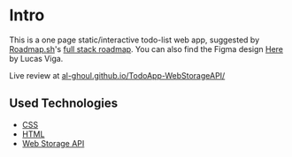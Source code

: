 # Intro

This is a one page static/interactive todo-list web app,
suggested by [Roadmap.sh](https://roadmap.sh/)'s [full stack roadmap](https://roadmap.sh/full-stack).
You can also find the Figma design
[Here](https://www.figma.com/community/file/1348652218299666548/todo-app?searchSessionId=ly3fda0k-rhdug13gcfg)
by Lucas Viga.

Live review at [al-ghoul.github.io/TodoApp-WebStorageAPI/](https://al-ghoul.github.io/TodoApp-WebStorageAPI/)

## Used Technologies

- [CSS](https://developer.mozilla.org/en-US/docs/Web/CSS)
- [HTML](https://developer.mozilla.org/en-US/docs/Web/HTML)
- [Web Storage API](https://developer.mozilla.org/en-US/docs/Web/API/Web_Storage_API)
